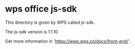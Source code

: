 # wps office js-sdk

This directory is given by WPS called js-sdk.

The js-sdk version is 1.1.10.

Get more information in 'https://wwo.wps.cn/docs/front-end/'.